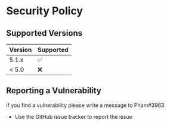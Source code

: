 # Security Policy

## Supported Versions

| Version | Supported          |
| ------- | ------------------ |
| 5.1.x   | :white_check_mark: |
| < 5.0   | :x:                |

## Reporting a Vulnerability

if you find a vulnerability please write a message to Pham#3963

- Use the GitHub issue tracker to report the issue